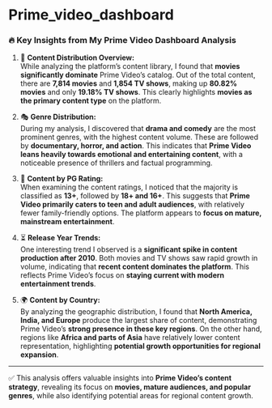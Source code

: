 # Prime_video_dashboard
### 🔥 **Key Insights from My Prime Video Dashboard Analysis**

1. 🎥 **Content Distribution Overview:**  
While analyzing the platform’s content library, I found that **movies significantly dominate** Prime Video’s catalog. Out of the total content, there are **7,814 movies** and **1,854 TV shows**, making up **80.82% movies** and only **19.18% TV shows**. This clearly highlights **movies as the primary content type** on the platform.  

2. 🎭 **Genre Distribution:**  
During my analysis, I discovered that **drama and comedy** are the most prominent genres, with the highest content volume. These are followed by **documentary, horror, and action**. This indicates that **Prime Video leans heavily towards emotional and entertaining content**, with a noticeable presence of thrillers and factual programming.  

3. 🔞 **Content by PG Rating:**  
When examining the content ratings, I noticed that the majority is classified as **13+**, followed by **18+ and 16+**. This suggests that **Prime Video primarily caters to teen and adult audiences**, with relatively fewer family-friendly options. The platform appears to **focus on mature, mainstream entertainment**.  

4. ⏳ **Release Year Trends:**  
One interesting trend I observed is a **significant spike in content production after 2010**. Both movies and TV shows saw rapid growth in volume, indicating that **recent content dominates the platform**. This reflects Prime Video’s focus on **staying current with modern entertainment trends**.  

5. 🌍 **Content by Country:**  
By analyzing the geographic distribution, I found that **North America, India, and Europe** produce the largest share of content, demonstrating Prime Video’s **strong presence in these key regions**. On the other hand, regions like **Africa and parts of Asia** have relatively lower content representation, highlighting **potential growth opportunities for regional expansion**.  

---

✅ This analysis offers valuable insights into **Prime Video’s content strategy**, revealing its focus on **movies, mature audiences, and popular genres**, while also identifying potential areas for regional content growth.
